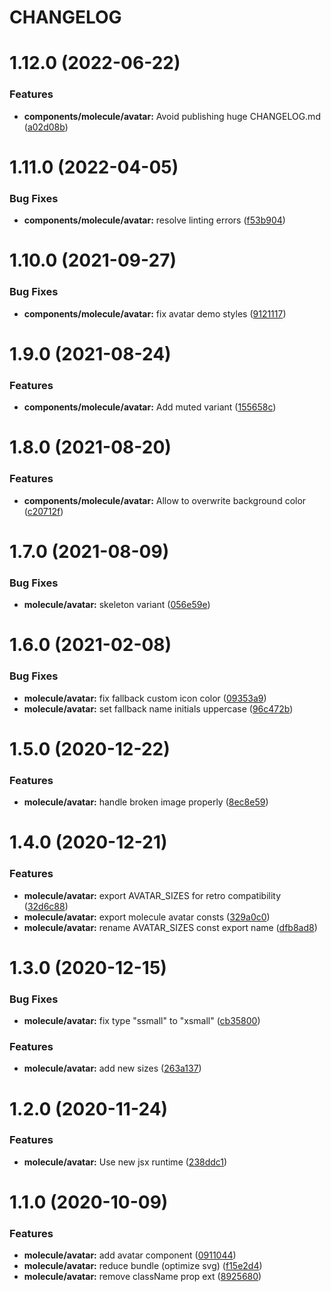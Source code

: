 # CHANGELOG

# 1.12.0 (2022-06-22)


### Features

* **components/molecule/avatar:** Avoid publishing huge CHANGELOG.md ([a02d08b](https://github.com/SUI-Components/sui-components/commit/a02d08bdd3378742ffa317d3a4aefb96d99c66cb))



# 1.11.0 (2022-04-05)


### Bug Fixes

* **components/molecule/avatar:** resolve linting errors ([f53b904](https://github.com/SUI-Components/sui-components/commit/f53b90485e7717866ec3a09a192cd5a826ae40e9))



# 1.10.0 (2021-09-27)


### Bug Fixes

* **components/molecule/avatar:** fix avatar demo styles ([9121117](https://github.com/SUI-Components/sui-components/commit/9121117c765bde719c546de84b9822a7f38bed8c))



# 1.9.0 (2021-08-24)


### Features

* **components/molecule/avatar:** Add muted variant ([155658c](https://github.com/SUI-Components/sui-components/commit/155658cc04d7a90430f6ce4941907381cb44aa58))



# 1.8.0 (2021-08-20)


### Features

* **components/molecule/avatar:** Allow to overwrite background color ([c20712f](https://github.com/SUI-Components/sui-components/commit/c20712febb02989057c4a5e03fd6e59941da7102))



# 1.7.0 (2021-08-09)


### Bug Fixes

* **molecule/avatar:** skeleton variant ([056e59e](https://github.com/SUI-Components/sui-components/commit/056e59e47e89d96d479e040275089649285f8877))



# 1.6.0 (2021-02-08)


### Bug Fixes

* **molecule/avatar:** fix fallback custom icon color ([09353a9](https://github.com/SUI-Components/sui-components/commit/09353a9a0eec975ae966645798da63af813fceb5))
* **molecule/avatar:** set fallback name initials uppercase ([96c472b](https://github.com/SUI-Components/sui-components/commit/96c472b5d855a807ce9806c8003528cde5a138ff))



# 1.5.0 (2020-12-22)


### Features

* **molecule/avatar:** handle broken image properly ([8ec8e59](https://github.com/SUI-Components/sui-components/commit/8ec8e59e92362716aee6c91e4e875d743820f522))



# 1.4.0 (2020-12-21)


### Features

* **molecule/avatar:** export AVATAR_SIZES for retro compatibility ([32d6c88](https://github.com/SUI-Components/sui-components/commit/32d6c888be04d9377d8a57cfa081cbdaec4f94b5))
* **molecule/avatar:** export molecule avatar consts ([329a0c0](https://github.com/SUI-Components/sui-components/commit/329a0c033440e6b4f146b3b50b10f23b0358a303))
* **molecule/avatar:** rename AVATAR_SIZES const export name ([dfb8ad8](https://github.com/SUI-Components/sui-components/commit/dfb8ad8e8bace0fbb4e9dd0f3c809e5248ecad9f))



# 1.3.0 (2020-12-15)


### Bug Fixes

* **molecule/avatar:** fix type "ssmall" to "xsmall" ([cb35800](https://github.com/SUI-Components/sui-components/commit/cb35800f12d3f9ca1bd11f5af934ce7274fe62ee))


### Features

* **molecule/avatar:** add new sizes ([263a137](https://github.com/SUI-Components/sui-components/commit/263a137306aa1dd50cada8a25009904fb2a9de51))



# 1.2.0 (2020-11-24)


### Features

* **molecule/avatar:** Use new jsx runtime ([238ddc1](https://github.com/SUI-Components/sui-components/commit/238ddc1c2f63c4c0df19ab000a0ec87522a19454))



# 1.1.0 (2020-10-09)


### Features

* **molecule/avatar:** add avatar component ([0911044](https://github.com/SUI-Components/sui-components/commit/0911044da69c9642817735161376294c0bc679b1))
* **molecule/avatar:** reduce bundle (optimize svg) ([f15e2d4](https://github.com/SUI-Components/sui-components/commit/f15e2d43fff7550d1a0aaf1615304bd06daca81b))
* **molecule/avatar:** remove className prop ext ([8925680](https://github.com/SUI-Components/sui-components/commit/89256808477c9b3dbb92cceb4c7ff0408bd11a0b))



